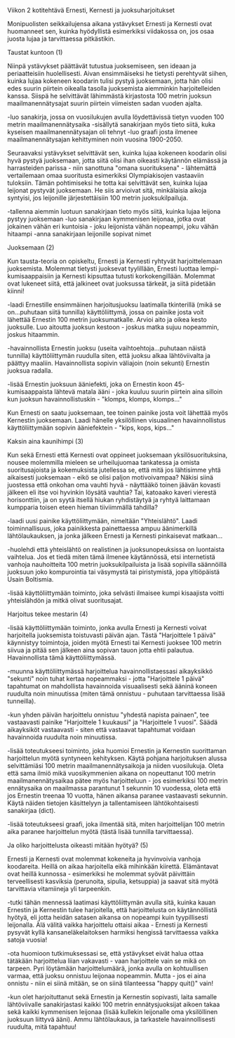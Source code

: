 Viikon 2 kotitehtävä
Ernesti, Kernesti ja juoksuharjoitukset

Monipuolisten seikkailujensa aikana ystävykset Ernesti ja Kernesti ovat huomanneet sen, kuinka hyödyllistä esimerkiksi viidakossa on, jos osaa juosta lujaa ja tarvittaessa pitkästikin.

Taustat kuntoon (1)

Niinpä ystävykset päättävät tutustua juoksemiseen, sen ideaan ja periaatteisiin huolellisesti. Aivan ensimmäiseksi he tietysti perehtyvät siihen, kuinka lujaa kokeneen koodarin tulisi pystyä juoksemaan, jotta hän olisi edes suurin piirtein oikealla tasolla juoksemista aiemminkin harjoitelleiden kanssa. Siispä he selvittävät lähimmästä kirjastosta 100 metrin juoksun maailmanennätysajat suurin piirtein viimeisten sadan vuoden ajalta.

-luo sanakirja, jossa on vuosilukujen avulla löydettävissä tietyn vuoden 100 metrin maailmanennätysaika
-sisällytä sanakirjaan myös tieto siitä, kuka kyseisen maailmanennätysajan oli tehnyt
-luo graafi josta ilmenee maailmanennätysajan kehittyminen noin vuosina 1900-2050.

Seuraavaksi ystävykset selvittävät sen, kuinka lujaa kokeneen koodarin olisi hyvä pystyä juoksemaan, jotta siitä olisi ihan oikeasti käytännön elämässä ja harrasteiden parissa - niin sanottuna "omana suorituksena" - lähtemättä vertailemaan omaa suoritusta esimerkiksi Olympiakisojen vastaaviin tuloksiin. Tämän pohtimiseksi he totta kai selvittävät sen, kuinka lujaa leijonat pystyvät juoksemaan. He siis arvioivat sitä, minkälaisia aikoja syntyisi, jos leijonille järjestettäisiin 100 metrin juoksukilpailuja.

-tallenna aiemmin luotuun sanakirjaan tieto myös siitä, kuinka lujaa leijona pystyy juoksemaan
-luo sanakirjaan kymmenisen leijonaa, jotka ovat jokainen vähän eri kuntoisia - joku leijonista vähän nopeampi, joku vähän hitaampi
-anna sanakirjaan leijonille sopivat nimet

Juoksemaan (2)

Kun tausta-teoria on opiskeltu, Ernesti ja Kernesti ryhtyvät harjoittelemaan juoksemista. Molemmat tietysti juoksevat tyylillään, Ernesti luottaa lempi-kumisaappaisiin ja Kernesti kipsuttaa tutusti korkokengillään. Molemmat ovat lukeneet siitä, että jalkineet ovat juoksussa tärkeät, ja siitä pidetään kiinni!


-laadi Ernestille ensimmäinen harjoitusjuoksu laatimalla tkinterillä (mikä se on…puhutaan siitä tunnilla) käyttöliittymä, jossa on painike josta voit lähettää Ernestin 100 metrin juoksumatkalle. Arvioi aito ja oikea kesto juoksulle. Luo aitoutta juoksun kestoon - joskus matka sujuu nopeammin, joskus hitaammin.

-havainnollista Ernestin juoksu (useita vaihtoehtoja…puhutaan näistä tunnilla) käyttöliittymän ruudulla siten, että juoksu alkaa lähtöviivalta ja päättyy maaliin. Havainnollista sopivin väliajoin (noin sekunti) Ernestin juoksua radalla.

-lisää Ernestin juoksuun ääniefekti, joka on Ernestin koon 45-kumisaappaista lähtevä matala ääni - joka kuuluu suurin piirtein aina silloin kun juoksun havainnollistuskin - "klomps, klomps, klomps…"

Kun Ernesti on saatu juoksemaan, tee toinen painike josta voit lähettää myös Kernestin juoksemaan. Laadi hänelle yksilöllinen visuaalinen havainnollistus käyttöliittymään sopivin ääniefektein - "kips, kops, kips…"

Kaksin aina kaunihimpi (3)

Kun sekä Ernesti että Kernesti ovat oppineet juoksemaan yksilösuorituksina, nousee molemmilla mieleen se urheilujuomaa tankatessa ja omista suoritusajoista ja kokemuksista jutellessa se, että mitä jos lähtisimme yhtä aikaisesti juoksemaan - eikö se olisi paljon motivoivampaa? Näkisi siinä juostessa että onkohan oma vauhti hyvä - näyttääkö toinen jäävän kovasti jälkeen eli itse voi hyvinkin löysätä vauhtia? Tai, katoaako kaveri vierestä horisonttiin, ja on syytä itsellä hiukan ryhdistäytyä ja ryhtyä laittamaan kumpparia toisen eteen hieman tiiviimmällä tahdilla?

-laadi uusi painike käyttöliittymään, nimeltään "Yhteislähtö". Laadi toiminnallisuus, joka painikkesta painettaessa ampuu äänimerkillä lähtölaukauksen, ja jonka jälkeen Ernesti ja Kernesti pinkaisevat matkaan…

-huolehdi että yhteislähtö on realistinen ja juoksunopeuksissa on luontaista vaihtelua. Jos et tiedä miten tämä ilmenee käytännössä, etsi internetistä vanhoja nauhoitteita 100 metrin juoksukilpailuista ja lisää sopivilla säännöillä juoksuun joko kompurointia tai väsymystä tai piristymistä, jopa yltiöpäistä Usain Boltismia.

-lisää käyttöliittymään toiminto, joka selvästi ilmaisee kumpi kisaajista voitti yhteislähdön ja mitkä olivat suoritusajat.

Harjoitus tekee mestarin (4)

-lisää käyttöliittymään toiminto, jonka avulla Ernesti ja Kernesti voivat harjoitella juoksemista toistuvasti päivän ajan. Tästä "Harjoittele 1 päivä" käynnistyy toimintoja, joiden myötä Ernesti tai Kernesti juoksee 100 metrin siivua ja pitää sen jälkeen aina sopivan tauon jotta ehtii palautua. Havainnollista tämä käyttöliittymässä.

-muunna käyttöliittymässä harjoittelua havainnollistaessasi aikayksikkö "sekunti" noin tuhat kertaa nopeammaksi - jotta "Harjoittele 1 päivä" tapahtumat on mahdollista havainnoida visuaalisesti sekä ääninä koneen ruudulta noin minuutissa (miten tämä onnistuu - puhutaan tarvittaessa lisää tunneilla).

-kun yhden päivän harjoittelu onnistuu "yhdestä napista painaen", tee vastaavasti painike "Harjoittele 1 kuukausi" ja "Harjoittele 1 vuosi". Säädä aikayksiköt vastaavasti - siten että vastaavat tapahtumat voidaan havainnoida ruudulta noin minuutissa.

-lisää toteutukseesi toiminto, joka huomioi Ernestin ja Kernestin suorittaman harjoittelun myötä syntyneen kehityksen. Käytä pohjana harjoituksen alussa selvittämiäsi 100 metrin maailmanennätysaikoja ja niiden vuosilukuja. Oleta että sama ilmiö mikä vuosikymmenien aikana on nopeuttanut 100 metrin maailmanennätysaikaa pätee myös harjoitteluun - jos esimerkiksi 100 metrin ennätysaika on maailmassa parantunut 1 sekunnin 10 vuodessa, oleta että jos Ernestin treenaa 10 vuotta, hänen aikansa paranee vastaavasti sekunnin. Käytä näiden tietojen käsittelyyn ja tallentamiseen lähtökohtaisesti sanakirjaa (dict).

-lisää toteutukseesi graafi, joka ilmentää sitä, miten harjoittelijan 100 metrin aika paranee harjoittelun myötä (tästä lisää tunnilla tarvittaessa).

Ja oliko harjoittelusta oikeasti mitään hyötyä? (5)

Ernesti ja Kernesti ovat molemmat kokeneita ja hyvinvoivia vanhoja koodareita. Heillä on aikaa harjoitella eikä mihinkään kiirettä. Elämäntavat ovat heillä kunnossa - esimerkiksi he molemmat syövät päivittäin terveellisesti kasviksia (perunoita, sipulia, ketsuppia) ja saavat sitä myötä tarvittavia vitamiineja yli tarpeenkin.

-tutki tähän mennessä laatimasi käyttöliittymän avulla sitä, kuinka kauan Ernestin ja Kernestin tulee harjoitella, että harjoittelusta on käytännöllistä hyötyä, eli jotta heidän satasen aikansa on nopeampi kuin tyypillisesti leijonalla. Älä välitä vaikka harjoittelu ottaisi aikaa - Ernesti ja Kernesti pysyvät kyllä kansaneläkelaitoksen harmiksi hengissä tarvittaessa vaikka satoja vuosia!

-ota huomioon tutkimuksessasi se, että ystävykset eivät halua ottaa tätäkään harjoittelua liian vakavasti - vaan harjoittele vain se mikä on tarpeen. Pyri löytämään harjoittelumäärä, jonka avulla on kohtuullisen varmaa, että juoksu onnistuu leijonaa nopeammin. Mutta - jos ei aina onnistu - niin ei siinä mitään, se on siinä tilanteessa "happy quit()" vain!

-kun olet harjoituttanut sekä Ernestin ja Kernestin sopivasti, laita samalle lähtöviivalle sanakirjastasi kaikki 100 metrin ennätysjuoksijat aikoen takaa sekä kaikki kymmenisen leijonaa (lisää kullekin leijonalle oma yksilöllinen juoksuun liittyvä ääni). Ammu lähtölaukaus, ja tarkastele havainnollisesti ruudulta, mitä tapahtuu!
